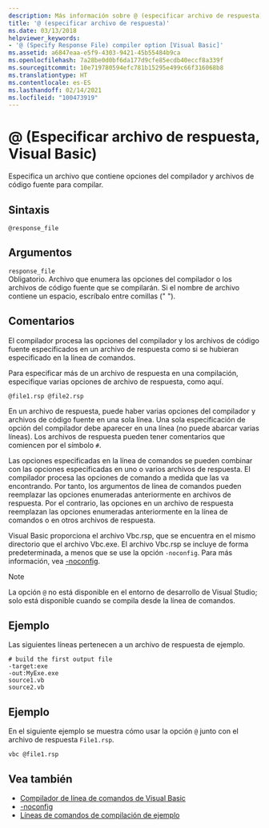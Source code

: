 ```yaml
---
description: Más información sobre @ (especificar archivo de respuesta) (Visual Basic)
title: '@ (especificar archivo de respuesta)'
ms.date: 03/13/2018
helpviewer_keywords:
- '@ (Specify Response File) compiler option [Visual Basic]'
ms.assetid: a6847eaa-e5f9-4303-9421-45b55484b9ca
ms.openlocfilehash: 7a28be0d0bf6da177d9cfe85ecdb40eccf8a339f
ms.sourcegitcommit: 10e719780594efc781b15295e499c66f316068b8
ms.translationtype: HT
ms.contentlocale: es-ES
ms.lasthandoff: 02/14/2021
ms.locfileid: "100473919"
---
```

# <a name="-specify-response-file-visual-basic"></a>@ (Especificar archivo de respuesta, Visual Basic)

Especifica un archivo que contiene opciones del compilador y archivos de código fuente para compilar.

## <a name="syntax"></a>Sintaxis

```console
@response_file
```

## <a name="arguments"></a>Argumentos

`response_file`  
Obligatorio. Archivo que enumera las opciones del compilador o los archivos de código fuente que se compilarán. Si el nombre de archivo contiene un espacio, escríbalo entre comillas (" ").

## <a name="remarks"></a>Comentarios

El compilador procesa las opciones del compilador y los archivos de código fuente especificados en un archivo de respuesta como si se hubieran especificado en la línea de comandos.

Para especificar más de un archivo de respuesta en una compilación, especifique varias opciones de archivo de respuesta, como aquí.

```console
@file1.rsp @file2.rsp
```

En un archivo de respuesta, puede haber varias opciones del compilador y archivos de código fuente en una sola línea. Una sola especificación de opción del compilador debe aparecer en una línea (no puede abarcar varias líneas). Los archivos de respuesta pueden tener comentarios que comiencen por el símbolo `#`.

Las opciones especificadas en la línea de comandos se pueden combinar con las opciones especificadas en uno o varios archivos de respuesta. El compilador procesa las opciones de comando a medida que las va encontrando. Por tanto, los argumentos de línea de comandos pueden reemplazar las opciones enumeradas anteriormente en archivos de respuesta. Por el contrario, las opciones en un archivo de respuesta reemplazan las opciones enumeradas anteriormente en la línea de comandos o en otros archivos de respuesta.

Visual Basic proporciona el archivo Vbc.rsp, que se encuentra en el mismo directorio que el archivo Vbc.exe. El archivo Vbc.rsp se incluye de forma predeterminada, a menos que se use la opción `-noconfig`. Para más información, vea [-noconfig](noconfig.md).

> [!NOTE]
> La opción `@` no está disponible en el entorno de desarrollo de Visual Studio; solo está disponible cuando se compila desde la línea de comandos.

## <a name="example"></a>Ejemplo

Las siguientes líneas pertenecen a un archivo de respuesta de ejemplo.

```console
# build the first output file
-target:exe
-out:MyExe.exe
source1.vb
source2.vb
```

## <a name="example"></a>Ejemplo

En el siguiente ejemplo se muestra cómo usar la opción `@` junto con el archivo de respuesta `File1.rsp`.

```console
vbc @file1.rsp
```

## <a name="see-also"></a>Vea también

- [Compilador de línea de comandos de Visual Basic](index.md)
- [-noconfig](noconfig.md)
- [Líneas de comandos de compilación de ejemplo](sample-compilation-command-lines.md)
